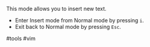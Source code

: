This mode allows you to insert new text.

- Enter Insert mode from Normal mode by pressing `i`.
- Exit back to Normal mode by pressing `Esc`.

#tools #vim 